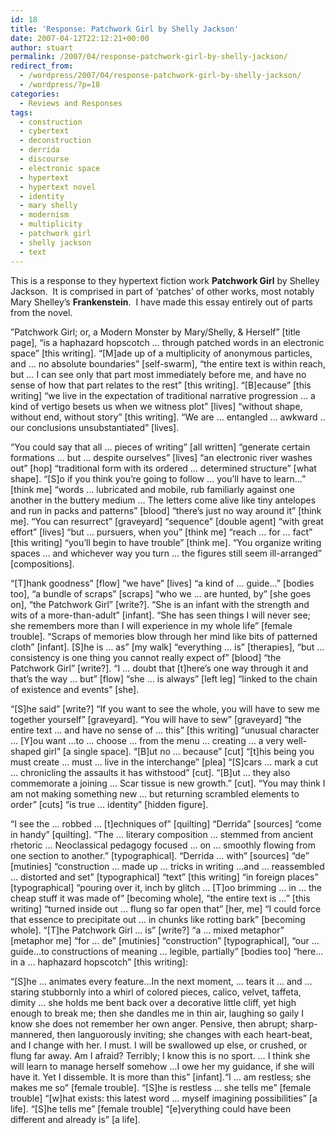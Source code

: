 ```yaml
---
id: 18
title: 'Response: Patchwork Girl by Shelly Jackson'
date: 2007-04-12T22:12:21+00:00
author: stuart
permalink: /2007/04/response-patchwork-girl-by-shelly-jackson/
redirect_from:
  - /wordpress/2007/04/response-patchwork-girl-by-shelly-jackson/
  - /wordpress/?p=18
categories:
  - Reviews and Responses
tags:
  - construction
  - cybertext
  - deconstruction
  - derrida
  - discourse
  - electronic space
  - hypertext
  - hypertext novel
  - identity
  - mary shelly
  - modernism
  - multiplicity
  - patchwork girl
  - shelly jackson
  - text
---
```

This is a response to they hypertext fiction work **Patchwork Girl** by Shelley Jackson.  It is comprised in part of &#8216;patches&#8217; of other works, most notably Mary Shelley&#8217;s **Frankenstein**.  I have made this essay entirely out of parts from the novel.

<!--more-->

”Patchwork Girl; or, a Modern Monster by Mary/Shelly, & Herself” [title page], “is a haphazard hopscotch … through patched words in an electronic space” [this writing]. “[M]ade up of a multiplicity of anonymous particles, and … no absolute boundaries” [self-swarm], “the entire text is within reach, but … I can see only that part most immediately before me, and have no sense of how that part relates to the rest” [this writing]. “[B]ecause” [this writing] “we live in the expectation of traditional narrative progression … a kind of vertigo besets us when we witness plot” [lives] “without shape, without end, without story” [this writing]. “We are … entangled … awkward .. our conclusions unsubstantiated” [lives].

“You could say that all … pieces of writing” [all written] “generate certain formations … but … despite ourselves” [lives] “an electronic river washes out” [hop] “traditional form with its ordered … determined structure” [what shape]. “[S]o if you think you&#8217;re going to follow … you&#8217;ll have to learn…” [think me] “words … lubricated and mobile, rub familiarly against one another in the buttery medium … The letters come alive like tiny antelopes and run in packs and patterns” [blood] “there&#8217;s just no way around it” [think me]. “You can resurrect” [graveyard] “sequence” [double agent] “with great effort” [lives] “but … pursuers, when you” [think me] “reach … for … fact” [this writing] “you&#8217;ll begin to have trouble” [think me]. “You organize writing spaces … and whichever way you turn … the figures still seem ill-arranged” [compositions].

“[T]hank goodness” [flow] “we have” [lives] “a kind of … guide…” [bodies too], “a bundle of scraps” [scraps] “who we … are hunted, by” [she goes on], “the Patchwork Girl” [write?]. “She is an infant with the strength and wits of a more-than-adult” [infant]. “She has seen things I will never see; she remembers more than I will experience in my whole life” [female trouble]. “Scraps of memories blow through her mind like bits of patterned cloth” [infant]. [S]he is … as” [my walk] “everything … is” [therapies], “but … consistency is one thing you cannot really expect of” [blood] “the Patchwork Girl” [write?]. “I … doubt that [t]here’s one way through it and that’s the way … but” [flow] “she … is always” [left leg] “linked to the chain of existence and events” [she].

“[S]he said” [write?] “If you want to see the whole, you will have to sew me together yourself” [graveyard]. “You will have to sew” [graveyard] “the entire text … and have no sense of … this” [this writing] “unusual character … [Y]ou want …to … choose … from the menu … creating … a very well-shaped girl” [a single space]. “[B]ut no … because” [cut] “[t]his being you must create … must … live in the interchange” [plea] “[S]cars … mark a cut … chronicling the assaults it has withstood” [cut]. “[B]ut … they also commemorate a joining … Scar tissue is new growth.” [cut]. “You may think I am not making something new … but returning scrambled elements to order” [cuts] “is true … identity” [hidden figure].

“I see the … robbed … [t]echniques of” [quilting] “Derrida” [sources] “come in handy” [quilting]. “The … literary composition … stemmed from ancient rhetoric … Neoclassical pedagogy focused … on … smoothly flowing from one section to another.” [typographical]. “Derrida … with” [sources] “de” [mutinies] “construction … made up … tricks in writing …and … reassembled … distorted and set” [typographical] “text” [this writing] “in foreign places” [typographical] “pouring over it, inch by glitch … [T]oo brimming … in … the cheap stuff it was made of” [becoming whole], “the entire text is …” [this writing] “turned inside out … flung so far open that” [her, me] “I could force that essence to precipitate out … in chunks like rotting bark” [becoming whole]. “[T]he Patchwork Girl … is” [write?] “a … mixed metaphor” [metaphor me] “for … de” [mutinies] “construction” [typographical], “our … guide…to constructions of meaning … legible, partially” [bodies too] “here… in a … haphazard hopscotch” [this writing]:

“[S]he … animates every feature…In the next moment, … tears it … and …staring stubbornly into a whirl of colored pieces, calico, velvet, taffeta, dimity … she holds me bent back over a decorative little cliff, yet high enough to break me; then she dandles me in thin air, laughing so gaily I know she does not remember her own anger. Pensive, then abrupt; sharp-mannered, then languorously inviting; she changes with each heart-beat, and I change with her. I must. I will be swallowed up else, or crushed, or flung far away. Am I afraid? Terribly; I know this is no sport. … I think she will learn to manage herself somehow …I owe her my guidance, if she will have it. Yet I dissemble. It is more than this” [infant].“I … am restless; she makes me so” [female trouble]. “[S]he is restless … she tells me” [female trouble] “[w]hat exists: this latest word … myself imagining possibilities” [a life]. “[S]he tells me” [female trouble] “[e]verything could have been different and already is” [a life].